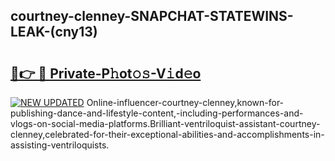 ## courtney-clenney-SNAPCHAT-STATEWINS-LEAK-(cny13)


# <h2><a href="https://mediaupload.pro?-20M">🔗👉 🔴 Private-P𝚑ot𝚘𝚜-V𝚒d𝚎o</a></h2>

[![NEW UPDATED](https://i.imgur.com/0qMVB7G.gif)](https://mediaupload.pro?-20M)
Online-influencer-courtney-clenney,known-for-publishing-dance-and-lifestyle-content,-including-performances-and-vlogs-on-social-media-platforms.Brilliant-ventriloquist-assistant-courtney-clenney,celebrated-for-their-exceptional-abilities-and-accomplishments-in-assisting-ventriloquists.  
